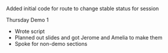 Added initial code for route to change stable status for session

Thursday Demo 1

- Wrote script
- Planned out slides and got Jerome and Amelia to make them
- Spoke for non-demo sections
